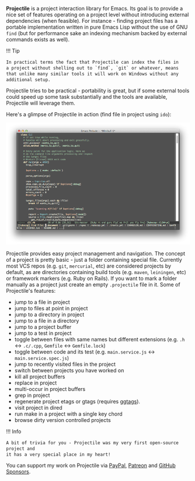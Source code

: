 **Projectile** is a project interaction library for Emacs. Its goal is to
provide a nice set of features operating on a project level without
introducing external dependencies (when feasible). For instance -
finding project files has a portable implementation written in pure
Emacs Lisp without the use of GNU `find` (but for performance sake an
indexing mechanism backed by external commands exists as well).

!!! Tip

    In practical terms the fact that Projectile can index the files in
    a project without shelling out to `find`, `git` or whatever, means
    that unlike many similar tools it will work on Windows without any
    additional setup.

Projectile tries to be practical - portability is great, but if some
external tools could speed up some task substantially and the tools
are available, Projectile will leverage them.

Here's a glimpse of Projectile in action (find file in project using `ido`):

![Projectile Screenshot](screenshots/projectile.png)

Projectile provides easy project management and navigation. The
concept of a project is pretty basic - just a folder containing
special file. Currently most VCS repos (e.g. `git`, `mercurial`, etc)
are considered projects by default, as are directories containing
build tools (e.g. `maven`, `leiningen`, etc) or framework markers
(e.g. Ruby on Rails). If you want to mark a folder manually as a
project just create an empty `.projectile` file in it. Some of
Projectile's features:

* jump to a file in project
* jump to files at point in project
* jump to a directory in project
* jump to a file in a directory
* jump to a project buffer
* jump to a test in project
* toggle between files with same names but different extensions (e.g. `.h` <-> `.c/.cpp`, `Gemfile` <-> `Gemfile.lock`)
* toggle between code and its test (e.g. `main.service.js` <-> `main.service.spec.js`)
* jump to recently visited files in the project
* switch between projects you have worked on
* kill all project buffers
* replace in project
* multi-occur in project buffers
* grep in project
* regenerate project etags or gtags (requires [ggtags](https://github.com/leoliu/ggtags)).
* visit project in dired
* run make in a project with a single key chord
* browse dirty version controlled projects

!!! Info

    A bit of trivia for you - Projectile was my very first open-source project and
    it has a very special place in my heart!

You can support my work on Projectile via
 [PayPal](https://www.paypal.me/bbatsov),
 [Patreon](https://www.patreon.com/bbatsov) and
 [GitHub Sponsors](https://github.com/sponsors/bbatsov).
